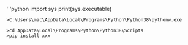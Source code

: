 '''python
import sys
print(sys.executable)
```
>C:\Users\mac\AppData\Local\Programs\Python\Python38\pythonw.exe

>cd AppData\Local\Programs\Python\Python38\Scripts
>pip install xxx
